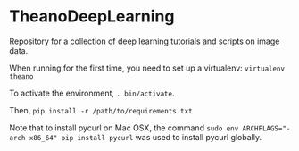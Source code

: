 # TheanoDeepLearning
Repository for a collection of deep learning tutorials and scripts on image data.

When running for the first time, you need to set up a virtualenv:
`virtualenv theano`

To activate the environment, `. bin/activate`.

Then, `pip install -r /path/to/requirements.txt`

Note that to install pycurl on Mac OSX, the command 
`sudo env ARCHFLAGS="-arch x86_64" pip install pycurl` was used to install pycurl
globally.



